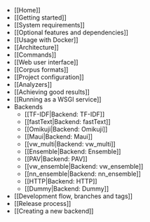 * [[Home]]
* [[Getting started]]
* [[System requirements]]
* [[Optional features and dependencies]]
* [[Usage with Docker]]
* [[Architecture]]
* [[Commands]]
* [[Web user interface]]
* [[Corpus formats]]
* [[Project configuration]]
* [[Analyzers]]
* [[Achieving good results]]
* [[Running as a WSGI service]]
* Backends
  * [[TF-IDF|Backend: TF-IDF]]
  * [[fastText|Backend: fastText]]
  * [[Omikuji|Backend: Omikuji]]
  * [[Maui|Backend: Maui]]
  * [[vw_multi|Backend: vw_multi]]
  * [[Ensemble|Backend: Ensemble]]
  * [[PAV|Backend: PAV]]
  * [[vw_ensemble|Backend: vw_ensemble]]
  * [[nn_ensemble|Backend: nn_ensemble]]
  * [[HTTP|Backend: HTTP]]
  * [[Dummy|Backend: Dummy]]
* [[Development flow, branches and tags]]
* [[Release process]]
* [[Creating a new backend]]